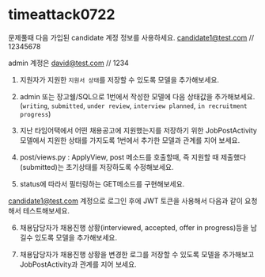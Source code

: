 # timeattack0722

문제풀때 다음 가입된 candidate 계정 정보를 사용하세요. candidate1@test.com // 12345678 

admin 계정은 david@test.com // 1234

1. 지원자가 지원한 `지원서 상태`를 저장할 수 있도록 모델을 추가해보세요.

2. admin 또는 장고쉘/SQL으로 1번에서 작성한 모델에 다음 상태값을 추가해보세요.
(`writing`, `submitted`, `under review`, `interview planned`, `in recruitment progress`)

3. 지난 타임어택에서 어떤 채용공고에 지원했는지를 저장하기 위한 JobPostActivity 모델에서 지원한 상태를 가지도록 1번에서 추가한 모델과 관계를 지어 보세요.

4. post/views.py : ApplyView, post 메소드를 호출할때, 즉 지원할 때 제출했다(submitted)는 초기상태를 저장하도록 수정해보세요.

5. status에 따라서 필터링하는 GET메소드를 구현해보세요.

candidate1@test.com 계정으로 로그인 후에 JWT 토큰을 사용해서 다음과 같이 요청해서 테스트해보세요.

6. 채용담당자가 채용진행 상황(interviewed, accepted, offer in progress)등을 남길수 있도록 모델을 추가해보세요.

7. 채용담당자가 채용진행 상황을 변경한 로그를 저장할 수 있도록 모델을 추가해보고 JobPostActivity과 관계를 지어 보세요.
